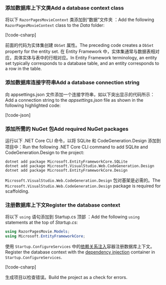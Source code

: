 <a name="dc"></a>

### <a name="add-a-database-context-class"></a><span data-ttu-id="42f24-101">添加数据库上下文类</span><span class="sxs-lookup"><span data-stu-id="42f24-101">Add a database context class</span></span>

<span data-ttu-id="42f24-102">将以下 `RazorPagesMovieContext` 类添加到“数据”文件夹  ：</span><span class="sxs-lookup"><span data-stu-id="42f24-102">Add the following `RazorPagesMovieContext` class to the *Data* folder:</span></span>

[!code-csharp[](~/tutorials/razor-pages/razor-pages-start/sample/RazorPagesMovie22/Data/RazorPagesMovieContext.cs)]

<span data-ttu-id="42f24-103">前面的代码为实体集创建 `DbSet` 属性。</span><span class="sxs-lookup"><span data-stu-id="42f24-103">The preceding code creates a `DbSet` property for the entity set.</span></span> <span data-ttu-id="42f24-104">在 Entity Framework 中，实体集通常与数据表相对应，具体实体与表中的行相对应。</span><span class="sxs-lookup"><span data-stu-id="42f24-104">In Entity Framework terminology, an entity set typically corresponds to a database table, and an entity corresponds to a row in the table.</span></span>

<a name="cs"></a>

### <a name="add-a-database-connection-string"></a><span data-ttu-id="42f24-105">添加数据库连接字符串</span><span class="sxs-lookup"><span data-stu-id="42f24-105">Add a database connection string</span></span>

<span data-ttu-id="42f24-106">向 appsettings.json 文件添加一个连接字符串，如以下突出显示的代码所示： </span><span class="sxs-lookup"><span data-stu-id="42f24-106">Add a connection string to the *appsettings.json* file as shown in the following highlighted code:</span></span>

[!code-json[](~/tutorials/razor-pages/razor-pages-start/sample/RazorPagesMovie/appsettings_SQLite.json?highlight=8-10)]

### <a name="add-required-nuget-packages"></a><span data-ttu-id="42f24-107">添加所需的 NuGet 包</span><span class="sxs-lookup"><span data-stu-id="42f24-107">Add required NuGet packages</span></span>

<span data-ttu-id="42f24-108">运行以下 .NET Core CLI 命令，以将 SQLite 和 CodeGeneration.Design 添加到项目中：</span><span class="sxs-lookup"><span data-stu-id="42f24-108">Run the following .NET Core CLI command to add SQLite and CodeGeneration.Design  to the project:</span></span>

```console
dotnet add package Microsoft.EntityFrameworkCore.SQLite
dotnet add package Microsoft.VisualStudio.Web.CodeGeneration.Design
dotnet add package Microsoft.EntityFrameworkCore.Design

```

<span data-ttu-id="42f24-109">`Microsoft.VisualStudio.Web.CodeGeneration.Design` 包对基架是必需的。</span><span class="sxs-lookup"><span data-stu-id="42f24-109">The `Microsoft.VisualStudio.Web.CodeGeneration.Design` package is required for scaffolding.</span></span>

<a name="reg"></a>

### <a name="register-the-database-context"></a><span data-ttu-id="42f24-110">注册数据库上下文</span><span class="sxs-lookup"><span data-stu-id="42f24-110">Register the database context</span></span>

<span data-ttu-id="42f24-111">将以下 `using` 语句添加到 Startup.cs 顶部  ：</span><span class="sxs-lookup"><span data-stu-id="42f24-111">Add the following `using` statements at the top of *Startup.cs*:</span></span>

```csharp
using RazorPagesMovie.Models;
using Microsoft.EntityFrameworkCore;
```

<span data-ttu-id="42f24-112">使用 `Startup.ConfigureServices` 中的[依赖关系注入](xref:fundamentals/dependency-injection)容器注册数据库上下文。</span><span class="sxs-lookup"><span data-stu-id="42f24-112">Register the database context with the [dependency injection](xref:fundamentals/dependency-injection) container in `Startup.ConfigureServices`.</span></span>

[!code-csharp[](~/tutorials/razor-pages/razor-pages-start/sample/RazorPagesMovie22/Startup.cs?name=snippet_UseSqlite&highlight=11-12)]

<span data-ttu-id="42f24-113">生成项目以检查错误。</span><span class="sxs-lookup"><span data-stu-id="42f24-113">Build the project as a check for errors.</span></span>
